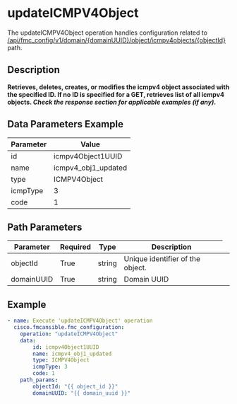 # updateICMPV4Object

The updateICMPV4Object operation handles configuration related to [/api/fmc_config/v1/domain/{domainUUID}/object/icmpv4objects/{objectId}](/paths//api/fmc_config/v1/domain/{domain_uuid}/object/icmpv4objects/{object_id}.md) path.&nbsp;
## Description
**Retrieves, deletes, creates, or modifies the icmpv4 object associated with the specified ID. If no ID is specified for a GET, retrieves list of all icmpv4 objects. _Check the response section for applicable examples (if any)._**

## Data Parameters Example
| Parameter | Value |
| --------- | -------- |
| id | icmpv4Object1UUID |
| name | icmpv4_obj1_updated |
| type | ICMPV4Object |
| icmpType | 3 |
| code | 1 |

## Path Parameters
| Parameter | Required | Type | Description |
| --------- | -------- | ---- | ----------- |
| objectId | True | string <td colspan=3> Unique identifier of the object. |
| domainUUID | True | string <td colspan=3> Domain UUID |

## Example
```yaml
- name: Execute 'updateICMPV4Object' operation
  cisco.fmcansible.fmc_configuration:
    operation: "updateICMPV4Object"
    data:
        id: icmpv4Object1UUID
        name: icmpv4_obj1_updated
        type: ICMPV4Object
        icmpType: 3
        code: 1
    path_params:
        objectId: "{{ object_id }}"
        domainUUID: "{{ domain_uuid }}"

```